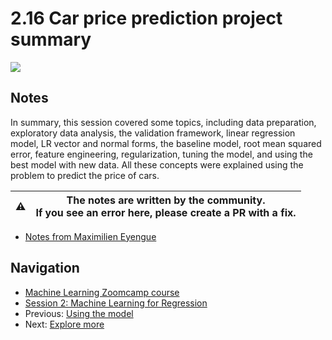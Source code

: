 # 2.16 Car price prediction project summary

<a href="https://www.youtube.com/watch?v=_qI01YXbyro&list=PL3MmuxUbc_hIhxl5Ji8t4O6lPAOpHaCLR&index=27"><img src="images/thumbnail-2-16.jpg"></a>

## Notes

In summary, this session covered some topics, including data preparation, exploratory data analysis, the validation framework, linear regression model, LR vector and normal forms, the baseline model, root mean squared error, feature engineering, regularization, tuning the model, and using the best model with new data. All these concepts were explained using the problem to predict the price of cars.

|⚠️|The notes are written by the community.<br>If you see an error here, please create a PR with a fix.|
|---|:-:|

* [Notes from Maximilien Eyengue](https://github.com/maxim-eyengue/Python-Codes/blob/main/ML_Zoomcamp_2024/02_regression/Summary_Session_02.md)

## Navigation

* [Machine Learning Zoomcamp course](../)
* [Session 2: Machine Learning for Regression](./)
* Previous: [Using the model](15-using-model.md)
* Next: [Explore more](17-explore-more.md)
